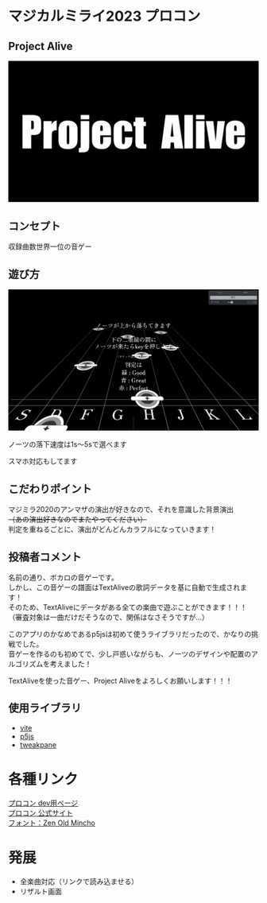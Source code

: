 # マジカルミライ2023 プロコン
## Project Alive
![しょうもな画像](./project_alive.png)

## コンセプト
収録曲数世界一位の音ゲー

## 遊び方
![veisfga](./afavsdsa.png)

ノーツの落下速度は1s～5sで選べます

スマホ対応もしてます

## こだわりポイント
マジミラ2020のアンマザの演出が好きなので、それを意識した背景演出<br>
~~（あの演出好きなのでまたやってください）~~<br>
判定を重ねるごとに、演出がどんどんカラフルになっていきます！

## 投稿者コメント
名前の通り、ボカロの音ゲーです。<br>
しかし、この音ゲーの譜面はTextAliveの歌詞データを基に自動で生成されます！<br>
そのため、TextAliveにデータがある全ての楽曲で遊ぶことができます！！！<br>
（審査対象は一曲だけだそうなので、関係はなさそうですが...）

このアプリのかなめであるp5jsは初めて使うライブラリだったので、かなりの挑戦でした。<br>
音ゲーを作るのも初めてで、少し戸惑いながらも、ノーツのデザインや配置のアルゴリズムを考えました！

TextAliveを使った音ゲー、Project Aliveをよろしくお願いします！！！

## 使用ライブラリ
- [vite](https://vitejs.dev/)
- [p5js](https://p5js.org/)
- [tweakpane](https://cocopon.github.io/tweakpane/)

# 各種リンク

[プロコン dev用ページ](https://developer.textalive.jp/events/magicalmirai2023/) <br>
[プロコン 公式サイト](https://magicalmirai.com/2023/procon/) <br>
[フォント：Zen Old Mincho](https://fonts.google.com/specimen/Zen+Old+Mincho?query=zen+old)

# 発展
- 全楽曲対応（リンクで読み込ませる）
- リザルト画面
